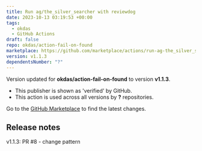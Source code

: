 ```yaml
---
title: Run ag/the_silver_searcher with reviewdog
date: 2023-10-13 03:19:53 +00:00
tags:
  - okdas
  - GitHub Actions
draft: false
repo: okdas/action-fail-on-found
marketplace: https://github.com/marketplace/actions/run-ag-the_silver_searcher-with-reviewdog
version: v1.1.3
dependentsNumber: "?"
---
```



Version updated for **okdas/action-fail-on-found** to version **v1.1.3**.
- This publisher is shown as 'verified' by GitHub.
- This action is used across all versions by **?** repositories.

Go to the [GitHub Marketplace](https://github.com/marketplace/actions/run-ag-the_silver_searcher-with-reviewdog) to find the latest changes.

## Release notes

v1.1.3: PR #8 - change pattern
